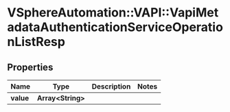 # VSphereAutomation::VAPI::VapiMetadataAuthenticationServiceOperationListResp

## Properties
Name | Type | Description | Notes
------------ | ------------- | ------------- | -------------
**value** | **Array&lt;String&gt;** |  | 


